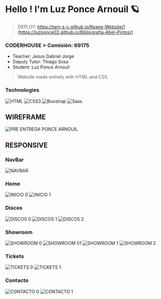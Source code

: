 <h1>Hello ! I'm Luz Ponce Arnouil 🪐</h1>

> DEPLOY: https://tam-s-c.github.io/Keane-Website/](https://luzponce02.github.io/Bibliografia-Abel-Pintos/)
### CODERHOUSE > Comisión: 69175
- Teacher: Jesus Gabriel Jorge
- Deputy Tutor: Thiago Sosa
- Student: Luz Ponce Arnouil

> Website made entirely with HTML and CSS.

### Technologies
![HTML](https://img.shields.io/badge/HTML5-blue)
![CSS3](https://img.shields.io/badge/CSS3-orange)
![Boostrap](https://img.shields.io/badge/Boostrap-violet)
![Sass](https://img.shields.io/badge/Sass-pink)

## WIREFRAME
![PRE ENTREGA PONCE ARNOUIL](https://github.com/user-attachments/assets/3d4eddc0-0c95-4ec6-aefd-75bad1bf2123)

## RESPONSIVE
### NavBar
![NAVBAR](https://github.com/user-attachments/assets/a8e74129-f7c8-4637-888d-b592c134a725)

### Home
![INICIO 0](https://github.com/user-attachments/assets/59e1e71a-48c8-4a63-a0c0-4f23997f750f)
![INICIO 1](https://github.com/user-attachments/assets/d490137d-e717-4bf8-9577-0ba19f4eae43)

### Discos

![DISCOS 0](https://github.com/user-attachments/assets/83485a03-a8b5-4284-9c9c-e3bb6e593e20)
![DISCOS 1](https://github.com/user-attachments/assets/9ac0d191-0969-4ba3-96ad-f40fe150803a)
![DISCOS 2](https://github.com/user-attachments/assets/27c49e0e-387e-48b7-a872-2a9ca261f691)

### Showroom
![SHOWROOM 0](https://github.com/user-attachments/assets/c64e60c1-0abf-4dce-836b-f13ea3453b76)
![SHOWROOM 01](https://github.com/user-attachments/assets/c0e61939-d63a-4940-b8ca-a97c124d26c2)
![SHOWROOM 1](https://github.com/user-attachments/assets/a6dd9802-ce69-4d2c-a61d-8b26dd0eebc6)
![SHOWROOM 2](https://github.com/user-attachments/assets/1c9ee47a-10b7-470b-ac7f-469db0021d85)

### Tickets
![TICKETS 0](https://github.com/user-attachments/assets/c8619cbc-b27f-4e61-86f7-f83cdbd8ee14)
![TICKETS 1](https://github.com/user-attachments/assets/cf71a025-0d86-462d-a06e-39e02d3f096f)

### Contacto
![CONTACTO 0](https://github.com/user-attachments/assets/6c9c25f3-766a-4f98-9e10-32d0ea6cb3e3)
![CONTACTO 1](https://github.com/user-attachments/assets/0679da88-c8f2-4a4f-b3b8-8b6102ff3c42)





